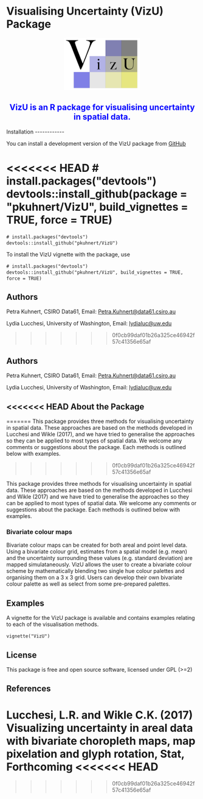 
<!-- README.md is generated from README.Rmd. Please edit that file -->
Visualising Uncertainty (VizU) Package
======================================

<center>
<img src="docs/logo.png" width="200px" />
</center>
<center>
<span style="color:blue">
<h2>
VizU is an R package for visualising uncertainty in spatial data.
</h2>
</span>
</center>
Installation
------------

You can install a development version of the VizU package from [GitHub](https://github.com/pkuhnert/VizU)

<<<<<<< HEAD
    # install.packages("devtools")
    devtools::install_github(package = "pkuhnert/VizU", build_vignettes = TRUE, force = TRUE)
=======
```
# install.packages("devtools")
devtools::install_github("pkuhnert/VizU")
```
To install the VizU vignette with the package, use

```
# install.packages("devtools")
devtools::install_github("pkuhnert/VizU", build_vignettes = TRUE, force = TRUE)
```


## Authors


Petra Kuhnert, CSIRO Data61, Email: Petra.Kuhnert@data61.csiro.au 

Lydia Lucchesi, University of Washington,  Email: lydialuc@uw.edu
>>>>>>> 0f0cb99daf01b26a325ce46942f57c41356e65af

Authors
-------

Petra Kuhnert, CSIRO Data61, Email: <Petra.Kuhnert@data61.csiro.au>

Lydia Lucchesi, University of Washington, Email: <lydialuc@uw.edu>

<<<<<<< HEAD
About the Package
-----------------
=======
This package provides three methods for visualising uncertainty in spatial data. These approaches are based on the methods developed in Lucchesi and Wikle (2017), and
we have tried to generalise the approaches so they can be applied to most types of spatial data. We welcome any comments or suggestions about the package. Each methods is outlined below with examples.
>>>>>>> 0f0cb99daf01b26a325ce46942f57c41356e65af

This package provides three methods for visualising uncertainty in spatial data. These approaches are based on the methods developed in Lucchesi and Wikle (2017) and we have tried to generalise the approaches so they can be applied to most types of spatial data. We welcome any comments or suggestions about the package. Each methods is outlined below with examples.

### Bivariate colour maps

Bivariate colour maps can be created for both areal and point level data. Using a bivariate colour grid, estimates from a spatial model (e.g. mean) and the uncertainty surrounding these values (e.g. standard deviation) are mapped simulataneously. VizU allows the user to create a bivariate colour scheme by mathematically blending two single hue colour palettes and organising them on a 3 x 3 grid. Users can develop their own bivariate colour palette as well as select from some pre-prepared palettes.

Examples
--------

A vignette for the VizU package is available and contains examples relating to each of the visualisation methods.

    vignette("VizU")

License
-------

This package is free and open source software, licensed under GPL (&gt;=2)

References
----------

Lucchesi, L.R. and Wikle C.K. (2017) Visualizing uncertainty in areal data with bivariate choropleth maps, map pixelation and glyph rotation, Stat, Forthcoming
<<<<<<< HEAD
=======



>>>>>>> 0f0cb99daf01b26a325ce46942f57c41356e65af
